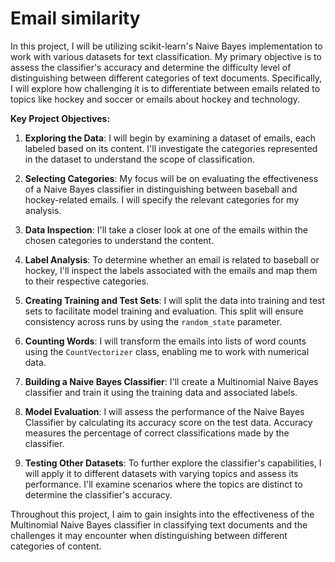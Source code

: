 # Email similarity
In this project, I will be utilizing scikit-learn's Naive Bayes implementation to work with various datasets for text classification. My primary objective is to assess the classifier's accuracy and determine the difficulty level of distinguishing between different categories of text documents. Specifically, I will explore how challenging it is to differentiate between emails related to topics like hockey and soccer or emails about hockey and technology.

**Key Project Objectives:**

1. **Exploring the Data**: I will begin by examining a dataset of emails, each labeled based on its content. I'll investigate the categories represented in the dataset to understand the scope of classification.

2. **Selecting Categories**: My focus will be on evaluating the effectiveness of a Naive Bayes classifier in distinguishing between baseball and hockey-related emails. I will specify the relevant categories for my analysis.

3. **Data Inspection**: I'll take a closer look at one of the emails within the chosen categories to understand the content.

4. **Label Analysis**: To determine whether an email is related to baseball or hockey, I'll inspect the labels associated with the emails and map them to their respective categories.

5. **Creating Training and Test Sets**: I will split the data into training and test sets to facilitate model training and evaluation. This split will ensure consistency across runs by using the `random_state` parameter.

6. **Counting Words**: I will transform the emails into lists of word counts using the `CountVectorizer` class, enabling me to work with numerical data.

7. **Building a Naive Bayes Classifier**: I'll create a Multinomial Naive Bayes classifier and train it using the training data and associated labels.

8. **Model Evaluation**: I will assess the performance of the Naive Bayes Classifier by calculating its accuracy score on the test data. Accuracy measures the percentage of correct classifications made by the classifier.

9. **Testing Other Datasets**: To further explore the classifier's capabilities, I will apply it to different datasets with varying topics and assess its performance. I'll examine scenarios where the topics are distinct to determine the classifier's accuracy.

Throughout this project, I aim to gain insights into the effectiveness of the Multinomial Naive Bayes classifier in classifying text documents and the challenges it may encounter when distinguishing between different categories of content.